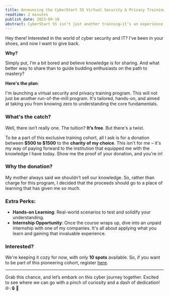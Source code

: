 ```yaml
---
title: Announcing the CyberStart 55 Virtual Security & Privacy Training Program
readtime: 2 minutes
publish_date: 2023-09-10
abstract: CyberStart 55 isn’t just another training—it’s an experience. Delve deep into the foundational aspects of computing, networking, and cybersecurity, and come out with a tangible skill set. Our curriculum, spread over several Mondays and Fridays, includes rigorous hands-on lab sessions to ensure practical knowledge. Whether you're eyeing a position as a Security Analyst or an IT Support Technician, this course will equip you with the foundational knowledge to get started. 
---
```


Hey there! Interested in the world of cyber security and IT? I've been in your shoes, and now I want to give back.

**Why?** 

Simply put, I'm a bit bored and believe knowledge is for sharing. And what better way to share than to guide budding enthusiasts on the path to mastery?

**Here's the plan**:

I'm launching a virtual security and privacy training program. This will not just be another run-of-the-mill program. It's tailored, hands-on, and aimed at taking you from knowing zero to understanding the core fundamentals.

### What's the catch?

Well, there isn’t really one. The tuition? **It’s free**. But there's a twist. 

To be a part of this exclusive training cohort, all I ask is for a donation between **$500 to $1500** to the **charity of my choice**. This isn't for me – it's my way of paying forward to the institution that equipped me with the knowledge I have today. Show me the proof of your donation, and you're in!

### Why the donation?

My mother always said we shouldn’t sell our knowledge. So, rather than charge for this program, I decided that the proceeds should go to a place of learning that has given me so much.

### Extra Perks:

* **Hands-on Learning**: Real-world scenarios to test and solidify your understanding.
* **Internship Opportunity**: Once the course wraps up, dive into an unpaid internship with one of my companies. It's all about applying what you learn and gaining that invaluable experience.

### Interested?

We're keeping it cozy for now, with only **10 spots** available. So, if you want to be part of this pioneering cohort, register [here](<https://forms.gle/DcgigfrBJohAhgv89>).

---

Grab this chance, and let’s embark on this cyber journey together. Excited to see where we can go with a pinch of curiosity and a dash of dedication! 🌐💡🔒 🌟
